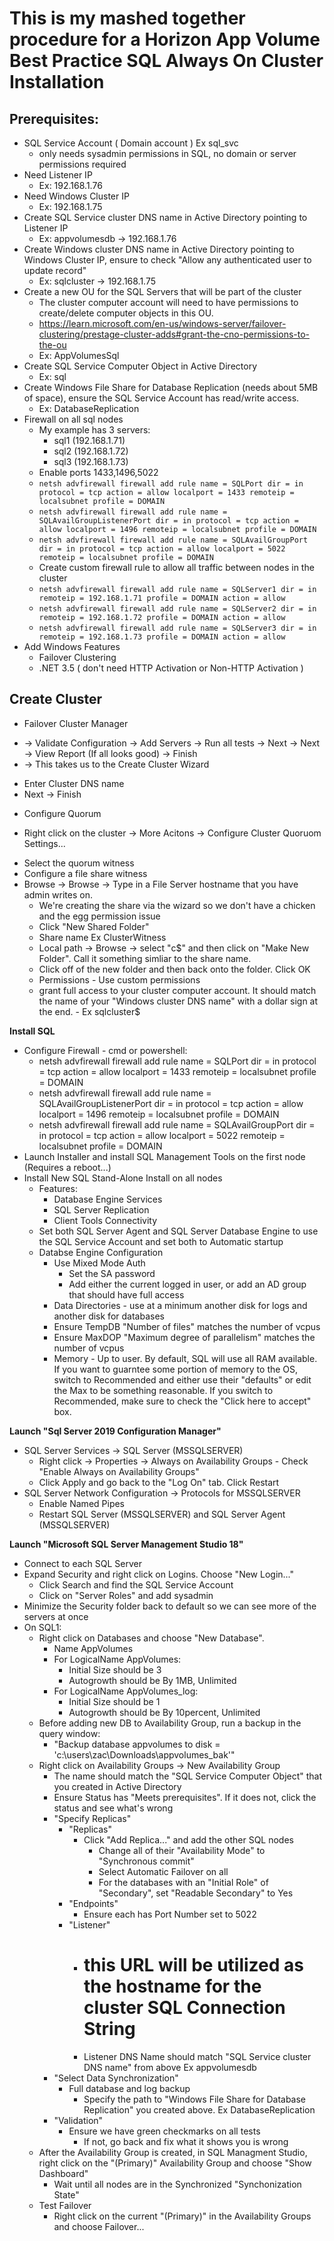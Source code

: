 # This is my mashed together procedure for a Horizon App Volume Best Practice SQL Always On Cluster Installation

## **Prerequisites**:

* SQL Service Account ( Domain account ) Ex sql_svc
  + only needs sysadmin permissions in SQL, no domain or server permissions required
* Need Listener IP 
  + Ex: 192.168.1.76
* Need Windows Cluster IP
  + Ex: 192.168.1.75
* Create SQL Service cluster DNS name in Active Directory pointing to Listener IP
  + Ex: appvolumesdb -> 192.168.1.76
* Create Windows cluster DNS name in Active Directory pointing to Windows Cluster IP, ensure to check "Allow any authenticated user to update record"
  + Ex: sqlcluster -> 192.168.1.75
* Create a new OU for the SQL Servers that will be part of the cluster
  + The cluster computer account will need to have permissions to create/delete computer objects in this OU.
  + https://learn.microsoft.com/en-us/windows-server/failover-clustering/prestage-cluster-adds#grant-the-cno-permissions-to-the-ou
  + Ex: AppVolumesSql
* Create SQL Service Computer Object in Active Directory
  + Ex: sql
* Create Windows File Share for Database Replication (needs about 5MB of space), ensure the SQL Service Account has read/write access.
  + Ex: DatabaseReplication
* Firewall on all sql nodes
  + My example has 3 servers:  
    * sql1 (192.168.1.71)
    * sql2 (192.168.1.72)
    * sql3 (192.168.1.73)
  + Enable ports 1433,1496,5022
   * `netsh advfirewall firewall add rule name = SQLPort dir = in protocol = tcp action = allow localport = 1433 remoteip = localsubnet profile = DOMAIN`
   * `netsh advfirewall firewall add rule name = SQLAvailGroupListenerPort dir = in protocol = tcp action = allow localport = 1496 remoteip = localsubnet profile = DOMAIN`
   * `netsh advfirewall firewall add rule name = SQLAvailGroupPort dir = in protocol = tcp action = allow localport = 5022 remoteip = localsubnet profile = DOMAIN`
  + Create custom firewall rule to allow all traffic between nodes in the cluster
   * `netsh advfirewall firewall add rule name = SQLServer1 dir = in remoteip = 192.168.1.71 profile = DOMAIN action = allow`
   * `netsh advfirewall firewall add rule name = SQLServer2 dir = in remoteip = 192.168.1.72 profile = DOMAIN action = allow`
   * `netsh advfirewall firewall add rule name = SQLServer3 dir = in remoteip = 192.168.1.73 profile = DOMAIN action = allow`
* Add Windows Features
  + Failover Clustering
  + .NET 3.5 ( don't need HTTP Activation or Non-HTTP Activation )

## **Create Cluster**
+ Failover Cluster Manager
 * -> Validate Configuration
   -> Add Servers
   -> Run all tests -> Next -> Next -> View Report (If all looks good) -> Finish
 * -> This takes us to the Create Cluster Wizard
  + Enter Cluster DNS name
  + Next -> Finish
 * Configure Quorum
  + Right click on the cluster -> More Acitons -> Configure Cluster Quoruom Settings...
   * Select the quorum witness
   * Configure a file share witness
   * Browse -> Browse -> Type in a File Server hostname that you have admin writes on.  
     - We're creating the share via the wizard so we don't have a chicken and the egg permission issue
      - Click "New Shared Folder"
       * Share name Ex ClusterWitness
       * Local path -> Browse -> select "c$" and then click on "Make New Folder".  Call it something simliar to the share name.  
      - Click off of the new folder and then back onto the folder.  Click OK
       - Permissions - Use custom permissions
        - grant full access to your cluster computer account.  It should match the name of your "Windows cluster DNS name" with a dollar sign at the end.
         - Ex sqlcluster$

**Install SQL**
 - Configure Firewall - cmd or powershell:
   - netsh advfirewall firewall add rule name = SQLPort dir = in protocol = tcp action = allow localport = 1433 remoteip = localsubnet profile = DOMAIN
   - netsh advfirewall firewall add rule name = SQLAvailGroupListenerPort dir = in protocol = tcp action = allow localport = 1496 remoteip = localsubnet profile = DOMAIN
   - netsh advfirewall firewall add rule name = SQLAvailGroupPort dir = in protocol = tcp action = allow localport = 5022 remoteip = localsubnet profile = DOMAIN
 - Launch Installer and install SQL Management Tools on the first node (Requires a reboot...)
 - Install New SQL Stand-Alone Install on all nodes
   - Features:
     - Database Engine Services
     - SQL Server Replication
     - Client Tools Connectivity
   - Set both SQL Server Agent and SQL Server Database Engine to use the SQL Service Account and set both to Automatic startup
   - Databse Engine Configuration
     - Use Mixed Mode Auth
       - Set the SA password
       - Add either the current logged in user, or add an AD group that should have full access
     - Data Directories - use at a minimum another disk for logs and another disk for databases
     - Ensure TempDB "Number of files" matches the number of vcpus
     - Ensure MaxDOP "Maximum degree of parallelism" matches the number of vcpus
     - Memory - Up to user.  By default, SQL will use all RAM available.  If you want to guarntee some portion of memory to the OS, switch to Recommended and either use their "defaults" or edit the Max to be something reasonable.  If you switch to Recommended, make sure to check the "Click here to accept" box.


**Launch "Sql Server 2019 Configuration Manager"**
  - SQL Server Services -> SQL Server (MSSQLSERVER)
    - Right click -> Properties -> Always on Availability Groups - Check "Enable Always on Availability Groups"
    - Click Apply and go back to the "Log On" tab.  Click Restart
  - SQL Server Network Configuration -> Protocols for MSSQLSERVER
    - Enable Named Pipes
    - Restart SQL Server (MSSQLSERVER) and SQL Server Agent (MSSQLSERVER)


**Launch "Microsoft SQL Server Management Studio 18"**
  - Connect to each SQL Server
  - Expand Security and right click on Logins.  Choose "New Login..."
    - Click Search and find the SQL Service Account
    - Click on "Server Roles" and add sysadmin
  - Minimize the Security folder back to default so we can see more of the servers at once
  - On SQL1:
    - Right click on Databases and choose "New Database".
      - Name AppVolumes
      - For LogicalName AppVolumes:
        - Initial Size should be 3
        - Autogrowth should be By 1MB, Unlimited
      - For LogicalName AppVolumes_log:
        - Initial Size should be 1
        - Autogrowth should be By 10percent, Unlimited
    - Before adding new DB to Availability Group, run a backup in the query window:
      - "Backup database appvolumes to disk = 'c:\users\zac\Downloads\appvolumes_bak'"
    - Right click on Availability Groups -> New Availability Group
      - The name should match the "SQL Service Computer Object" that you created in Active Directory
      - Ensure Status has "Meets prerequisites".  If it does not, click the status and see what's wrong
      - "Specify Replicas"
        - "Replicas"
          - Click "Add Replica..." and add the other SQL nodes
            - Change all of their "Availability Mode" to "Synchronous commit"
            - Select Automatic Failover on all
            - For the databases with an "Initial Role" of "Secondary", set "Readable Secondary" to Yes
        - "Endpoints"
          - Ensure each has Port Number set to 5022
        - "Listener"
          - # this URL will be utilized as the hostname for the cluster SQL Connection String
          - Listener DNS Name should match "SQL Service cluster DNS name" from above Ex appvolumesdb
      - "Select Data Synchronization" 
        - Full database and log backup
          - Specify the path to "Windows File Share for Database Replication" you created above.  Ex DatabaseReplication
      - "Validation"
        - Ensure we have green checkmarks on all tests
          - If not, go back and fix what it shows you is wrong
    - After the Availability Group is created, in SQL Managment Studio, right click on the "(Primary)" Availability Group and choose "Show Dashboard"
      - Wait until all nodes are in the Synchronized "Synchonization State"
    - Test Failover
      - Right click on the current "(Primary)" in the Availability Groups and choose Failover...
